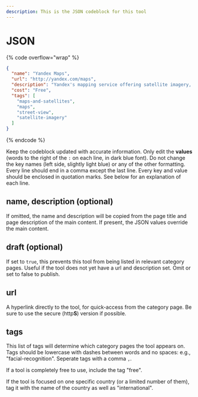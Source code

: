 ```yaml
---
description: This is the JSON codeblock for this tool
---
```


# JSON

{% code overflow="wrap" %}
```json
{
  "name": "Yandex Maps",
  "url": "http://yandex.com/maps",
  "description": "Yandex's mapping service offering satellite imagery, street maps, and streetview (“Panorama”). It also crowdsources a lot of 'streetview' imagery through the \"mirror\" function, from both vehicles and pedestrians.",
  "cost": "Free",
  "tags": [
    "maps-and-satellites",
    "maps",
    "street-view",
    "satellite-imagery"
  ]
}
```
{% endcode %}

Keep the codeblock updated with accurate information. Only edit the **values** (words to the right of the `:` on each line, in dark blue font). Do not change the key names (left side, slightly light blue) or any of the other formatting. Every line should end in a comma except the last line. Every key and value should be enclosed in quotation marks. See below for an explanation of each line.&#x20;

## name, description (optional)

If omitted, the name and description will be copied from the page title and page description of the main content. If present, the JSON values override the main content.

## draft (optional)

If set to `true`, this prevents this tool from being listed in relevant category pages. Useful if the tool does not yet have a url and description set. Omit or set to false to publish.

## url

A hyperlink directly to the tool, for quick-access from the category page. Be sure to use the secure (http**S**) version if possible.

## tags

This list of tags will determine which category pages the tool appears on. Tags should be lowercase with dashes between words and no spaces: e.g., "facial-recognition". Seperate tags with a comma `,`.

If a tool is completely free to use, include the tag "free".

If the tool is focused on one specific country (or a limited number of them), tag it with the name of the country as well as "international".


